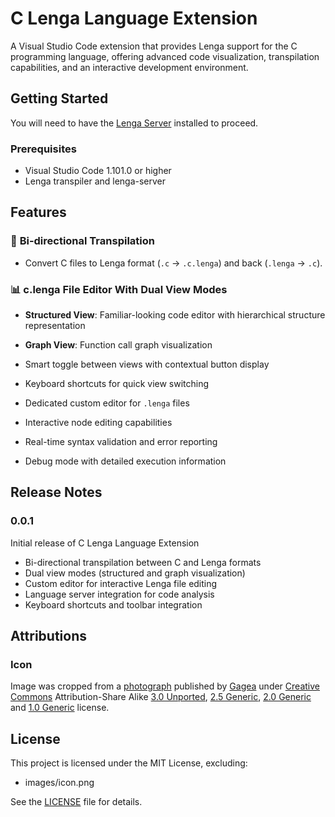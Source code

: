 # C Lenga Language Extension

A Visual Studio Code extension that provides Lenga support for the C programming language, offering advanced code visualization, transpilation capabilities, and an interactive development environment.

## Getting Started

You will need to have the [Lenga Server](https://github.com/lengalabs/lenga) installed to proceed.

### Prerequisites

- Visual Studio Code 1.101.0 or higher
- Lenga transpiler and lenga-server

## Features

### 🔄 **Bi-directional Transpilation**

- Convert C files to Lenga format (`.c` → `.c.lenga`) and back (`.lenga` → `.c`).

### 📊 **c.lenga File Editor With Dual View Modes**

- **Structured View**: Familiar-looking code editor with hierarchical structure representation
- **Graph View**: Function call graph visualization
- Smart toggle between views with contextual button display
- Keyboard shortcuts for quick view switching

- Dedicated custom editor for `.lenga` files
- Interactive node editing capabilities
- Real-time syntax validation and error reporting
- Debug mode with detailed execution information

## Release Notes

### 0.0.1

Initial release of C Lenga Language Extension

- Bi-directional transpilation between C and Lenga formats
- Dual view modes (structured and graph visualization)
- Custom editor for interactive Lenga file editing
- Language server integration for code analysis
- Keyboard shortcuts and toolbar integration

## Attributions

### Icon

Image was cropped from a [photograph](https://commons.wikimedia.org/wiki/File:Nothofagus_pumilio-general_view_01.JPG) published by [Gagea](https://commons.wikimedia.org/wiki/User:Gagea) under [Creative Commons](https://en.wikipedia.org/wiki/en:Creative_Commons) Attribution-Share Alike [3.0 Unported](https://creativecommons.org/licenses/by-sa/3.0/deed.en), [2.5 Generic](https://creativecommons.org/licenses/by-sa/2.5/deed.en), [2.0 Generic](https://creativecommons.org/licenses/by-sa/2.0/deed.en) and [1.0 Generic](https://creativecommons.org/licenses/by-sa/1.0/deed.en) license.

## License

This project is licensed under the MIT License, excluding:

- images/icon.png

See the [LICENSE](LICENSE) file for details.
